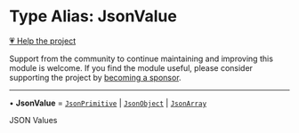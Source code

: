 # Type Alias: JsonValue

[💗 Help the project](https://github.com/sponsors/panva)

Support from the community to continue maintaining and improving this module is welcome. If you find the module useful, please consider supporting the project by [becoming a sponsor](https://github.com/sponsors/panva).

***

• **JsonValue** = [`JsonPrimitive`](JsonPrimitive.md) \| [`JsonObject`](JsonObject.md) \| [`JsonArray`](JsonArray.md)

JSON Values
